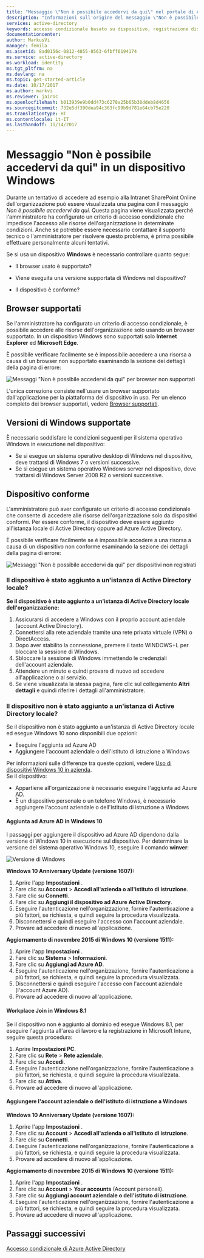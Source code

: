 ```yaml
---
title: "Messaggio \"Non è possibile accedervi da qui\" nel portale di Azure da un dispositivo Windows | Microsoft Docs"
description: "Informazioni sull'origine del messaggio \"Non è possibile accedervi da qui\" e su cosa controllare per evitarlo."
services: active-directory
keywords: accesso condizionale basato su dispositivo, registrazione dispositivo, abilitare registrazione dispositivo, registrazione dispositivo e software MDM
documentationcenter: 
author: MarkusVi
manager: femila
ms.assetid: 8ad0156c-0812-4855-8563-6fbff6194174
ms.service: active-directory
ms.workload: identity
ms.tgt_pltfrm: na
ms.devlang: na
ms.topic: get-started-article
ms.date: 10/17/2017
ms.author: markvi
ms.reviewer: jairoc
ms.openlocfilehash: b013939e9b0dd473c6278a25b65b38ddeb8d4656
ms.sourcegitcommit: 732e5df390dea94c363fc99b9d781e64cb75e220
ms.translationtype: HT
ms.contentlocale: it-IT
ms.lasthandoff: 11/14/2017
---
```

# <a name="you-cant-get-there-from-here-on-a-windows-device"></a>Messaggio "Non è possibile accedervi da qui" in un dispositivo Windows

Durante un tentativo di accedere ad esempio alla Intranet SharePoint Online dell'organizzazione può essere visualizzata una pagina con il messaggio *Non è possibile accedervi da qui*. Questa pagina viene visualizzata perché l'amministratore ha configurato un criterio di accesso condizionale che impedisce l'accesso alle risorse dell'organizzazione in determinate condizioni. Anche se potrebbe essere necessario contattare il supporto tecnico o l'amministratore per risolvere questo problema, è prima possibile effettuare personalmente alcuni tentativi.

Se si usa un dispositivo **Windows** è necessario controllare quanto segue:

- Il browser usato è supportato?

- Viene eseguita una versione supportata di Windows nel dispositivo?

- Il dispositivo è conforme?






## <a name="supported-browser"></a>Browser supportati

Se l'amministratore ha configurato un criterio di accesso condizionale, è possibile accedere alle risorse dell'organizzazione solo usando un browser supportato. In un dispositivo Windows sono supportati solo **Internet Explorer** ed **Microsoft Edge**.

È possibile verificare facilmente se è impossibile accedere a una risorsa a causa di un browser non supportato esaminando la sezione dei dettagli della pagina di errore:

![Messaggi "Non è possibile accedervi da qui" per browser non supportati](./media/active-directory-conditional-access-device-remediation/02.png "Scenario")

L'unica correzione consiste nell'usare un browser supportato dall'applicazione per la piattaforma del dispositivo in uso. Per un elenco completo dei browser supportati, vedere [Browser supportati](active-directory-conditional-access-supported-apps.md).  


## <a name="supported-versions-of-windows"></a>Versioni di Windows supportate

È necessario soddisfare le condizioni seguenti per il sistema operativo Windows in esecuzione nel dispositivo: 

- Se si esegue un sistema operativo desktop di Windows nel dispositivo, deve trattarsi di Windows 7 o versioni successive.
- Se si esegue un sistema operativo Windows server nel dispositivo, deve trattarsi di Windows Server 2008 R2 o versioni successive. 


## <a name="compliant-device"></a>Dispositivo conforme

L'amministratore può aver configurato un criterio di accesso condizionale che consente di accedere alle risorse dell'organizzazione solo da dispositivi conformi. Per essere conforme, il dispositivo deve essere aggiunto all'istanza locale di Active Directory oppure ad Azure Active Directory.

È possibile verificare facilmente se è impossibile accedere a una risorsa a causa di un dispositivo non conforme esaminando la sezione dei dettagli della pagina di errore:
 
![Messaggi "Non è possibile accedervi da qui" per dispositivi non registrati](./media/active-directory-conditional-access-device-remediation/01.png "Scenario")


### <a name="is-your-device-joined-to-an-on-premises-active-directory"></a>Il dispositivo è stato aggiunto a un'istanza di Active Directory locale?

**Se il dispositivo è stato aggiunto a un'istanza di Active Directory locale dell'organizzazione:**

1. Assicurarsi di accedere a Windows con il proprio account aziendale (account Active Directory).
2. Connettersi alla rete aziendale tramite una rete privata virtuale (VPN) o DirectAccess.
3. Dopo aver stabilito la connessione, premere il tasto WINDOWS+L per bloccare la sessione di Windows.
4. Sbloccare la sessione di Windows immettendo le credenziali dell'account aziendale.
5. Attendere un minuto e quindi provare di nuovo ad accedere all'applicazione o al servizio.
6. Se viene visualizzata la stessa pagina, fare clic sul collegamento **Altri dettagli** e quindi riferire i dettagli all'amministratore.


### <a name="is-your-device-not-joined-to-an-on-premises-active-directory"></a>Il dispositivo non è stato aggiunto a un'istanza di Active Directory locale?

Se il dispositivo non è stato aggiunto a un'istanza di Active Directory locale ed esegue Windows 10 sono disponibili due opzioni:

* Eseguire l'aggiunta ad Azure AD
* Aggiungere l'account aziendale o dell'istituto di istruzione a Windows

Per informazioni sulle differenze tra queste opzioni, vedere [Uso di dispositivi Windows 10 in azienda](active-directory-azureadjoin-windows10-devices.md).  
Se il dispositivo:

- Appartiene all'organizzazione è necessario eseguire l'aggiunta ad Azure AD.
- È un dispositivo personale o un telefono Windows, è necessario aggiungere l'account aziendale o dell'istituto di istruzione a Windows 



#### <a name="azure-ad-join-on-windows-10"></a>Aggiunta ad Azure AD in Windows 10

I passaggi per aggiungere il dispositivo ad Azure AD dipendono dalla versione di Windows 10 in esecuzione sul dispositivo. Per determinare la versione del sistema operativo Windows 10, eseguire il comando **winver**: 

![Versione di Windows](./media/active-directory-conditional-access-device-remediation/03.png )


**Windows 10 Anniversary Update (versione 1607):**

1. Aprire l'app **Impostazioni** .
2. Fare clic su **Account** > **Accedi all'azienda o all'istituto di istruzione**.
3. Fare clic su **Connetti**.
4. Fare clic su **Aggiungi il dispositivo ad Azure Active Directory**.
5. Eseguire l'autenticazione nell'organizzazione, fornire l'autenticazione a più fattori, se richiesta, e quindi seguire la procedura visualizzata.
6. Disconnettersi e quindi eseguire l'accesso con l'account aziendale.
7. Provare ad accedere di nuovo all'applicazione.

**Aggiornamento di novembre 2015 di Windows 10 (versione 1511):**

1. Aprire l'app **Impostazioni** .
2. Fare clic su **Sistema** > **Informazioni**.
3. Fare clic su **Aggiungi ad Azure AD**.
4. Eseguire l'autenticazione nell'organizzazione, fornire l'autenticazione a più fattori, se richiesta, e quindi seguire la procedura visualizzata.
5. Disconnettersi e quindi eseguire l'accesso con l'account aziendale (l'account Azure AD).
6. Provare ad accedere di nuovo all'applicazione.


#### <a name="workplace-join-on-windows-81"></a>Workplace Join in Windows 8.1

Se il dispositivo non è aggiunto al dominio ed esegue Windows 8.1, per eseguire l'aggiunta all'area di lavoro e la registrazione in Microsoft Intune, seguire questa procedura:

1. Aprire **Impostazioni PC**.
2. Fare clic su **Rete** > **Rete aziendale**.
3. Fare clic su **Accedi**.
4. Eseguire l'autenticazione nell'organizzazione, fornire l'autenticazione a più fattori, se richiesta, e quindi seguire la procedura visualizzata.
5. Fare clic su **Attiva**.
6. Provare ad accedere di nuovo all'applicazione.



#### <a name="add-your-work-or-school-account-to-windows"></a>Aggiungere l'account aziendale o dell'istituto di istruzione a Windows 


**Windows 10 Anniversary Update (versione 1607):**

1. Aprire l'app **Impostazioni** .
2. Fare clic su **Account** > **Accedi all'azienda o all'istituto di istruzione**.
3. Fare clic su **Connetti**.
4. Eseguire l'autenticazione nell'organizzazione, fornire l'autenticazione a più fattori, se richiesta, e quindi seguire la procedura visualizzata.
5. Provare ad accedere di nuovo all'applicazione.


**Aggiornamento di novembre 2015 di Windows 10 (versione 1511):**

1. Aprire l'app **Impostazioni** .
2. Fare clic su **Account** > **Your accounts** (Account personali).
3. Fare clic su **Aggiungi account aziendale o dell'istituto di istruzione**.
4. Eseguire l'autenticazione nell'organizzazione, fornire l'autenticazione a più fattori, se richiesta, e quindi seguire la procedura visualizzata.
5. Provare ad accedere di nuovo all'applicazione.





## <a name="next-steps"></a>Passaggi successivi
[Accesso condizionale di Azure Active Directory](active-directory-conditional-access-azure-portal.md)

